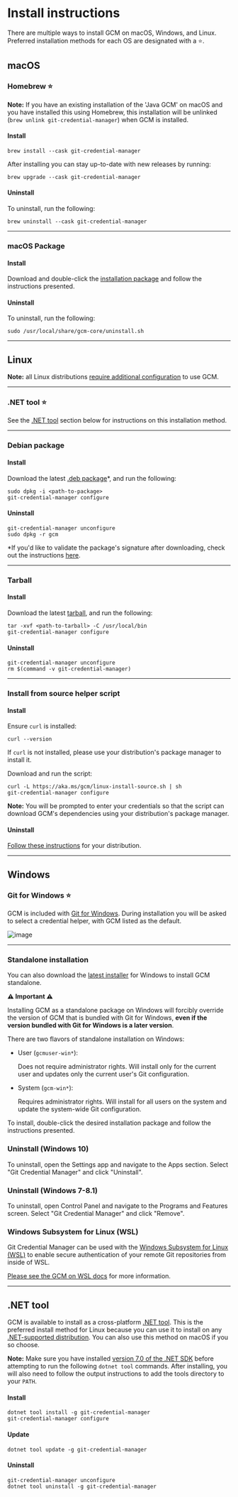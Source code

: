 # Install instructions

There are multiple ways to install GCM on macOS, Windows, and Linux. Preferred
installation methods for each OS are designated with a :star:.

## macOS

### Homebrew :star:

**Note:** If you have an existing installation of the 'Java GCM' on macOS and
you have installed this using Homebrew, this installation will be unlinked
(`brew unlink git-credential-manager`) when GCM is installed.

#### Install

```shell
brew install --cask git-credential-manager
```

After installing you can stay up-to-date with new releases by running:

```shell
brew upgrade --cask git-credential-manager
```

#### Uninstall

To uninstall, run the following:

```shell
brew uninstall --cask git-credential-manager
```

---

### macOS Package

#### Install

Download and double-click the [installation package][latest-release] and follow
the instructions presented.

#### Uninstall

To uninstall, run the following:

```shell
sudo /usr/local/share/gcm-core/uninstall.sh
```

---

<!-- this explicit anchor should stay stable so that external docs can link here -->
<!-- markdownlint-disable-next-line no-inline-html -->
<a name="linux-install-instructions"></a>

## Linux

**Note:** all Linux distributions
[require additional configuration][gcm-credstores] to use GCM.

---

### .NET tool :star:

See the [.NET tool](#net-tool) section below for instructions on this
installation method.

---

### Debian package

#### Install

Download the latest [.deb package][latest-release]*, and run the following:

```shell
sudo dpkg -i <path-to-package>
git-credential-manager configure
```

#### Uninstall

```shell
git-credential-manager unconfigure
sudo dpkg -r gcm
```

*If you'd like to validate the package's signature after downloading, check out
the instructions [here][linux-validate-gpg].

---

### Tarball

#### Install

Download the latest [tarball][latest-release], and run the following:

```shell
tar -xvf <path-to-tarball> -C /usr/local/bin
git-credential-manager configure
```

#### Uninstall

```shell
git-credential-manager unconfigure
rm $(command -v git-credential-manager)
```

---

### Install from source helper script

#### Install

Ensure `curl` is installed:

```shell
curl --version
```

If `curl` is not installed, please use your distribution's package manager
to install it.

Download and run the script:

```shell
curl -L https://aka.ms/gcm/linux-install-source.sh | sh
git-credential-manager configure
```

**Note:** You will be prompted to enter your credentials so that the script
can download GCM's dependencies using your distribution's package
manager.

#### Uninstall

[Follow these instructions][linux-uninstall] for your distribution.

---

## Windows

### Git for Windows :star:

GCM is included with [Git for Windows][git-for-windows]. During installation
you will be asked to select a credential helper, with GCM listed as the default.

![image][git-for-windows-screenshot]

---

### Standalone installation

You can also download the [latest installer][latest-release] for Windows to
install GCM standalone.

**:warning: Important :warning:**

Installing GCM as a standalone package on Windows will forcibly override the
version of GCM that is bundled with Git for Windows, **even if the version
bundled with Git for Windows is a later version**.

There are two flavors of standalone installation on Windows:

- User (`gcmuser-win*`):

  Does not require administrator rights. Will install only for the current user
  and updates only the current user's Git configuration.

- System (`gcm-win*`):

  Requires administrator rights. Will install for all users on the system and
  update the system-wide Git configuration.

To install, double-click the desired installation package and follow the
instructions presented.

### Uninstall (Windows 10)

To uninstall, open the Settings app and navigate to the Apps section. Select
"Git Credential Manager" and click "Uninstall".

### Uninstall (Windows 7-8.1)

To uninstall, open Control Panel and navigate to the Programs and Features
screen. Select "Git Credential Manager" and click "Remove".

### Windows Subsystem for Linux (WSL)

Git Credential Manager can be used with the [Windows Subsystem for Linux
(WSL)][ms-wsl] to enable secure authentication of your remote Git
repositories from inside of WSL.

[Please see the GCM on WSL docs][gcm-wsl] for more information.

---

## .NET tool

GCM is available to install as a cross-platform [.NET
tool][dotnet-tool]. This is
the preferred install method for Linux because you can use it to install on any
[.NET-supported
distribution][dotnet-supported-distributions]. You
can also use this method on macOS if you so choose.

**Note:** Make sure you have installed [version 7.0 of the .NET
SDK][dotnet-install] before attempting to run the following `dotnet tool`
commands. After installing, you will also need to follow the output instructions
to add the tools directory to your `PATH`.

#### Install

```shell
dotnet tool install -g git-credential-manager
git-credential-manager configure
```

#### Update

```shell
dotnet tool update -g git-credential-manager
```

#### Uninstall

```shell
git-credential-manager unconfigure
dotnet tool uninstall -g git-credential-manager
```

[dotnet-install]: https://learn.microsoft.com/en-us/dotnet/core/install/linux#packages
[dotnet-supported-distributions]: https://learn.microsoft.com/en-us/dotnet/core/install/linux
[dotnet-tool]: https://learn.microsoft.com/en-us/dotnet/core/tools/global-tools
[gcm-credstores]: credstores.md
[gcm-wsl]: wsl.md
[git-for-windows]: https://gitforwindows.org/
[git-for-windows-screenshot]: https://user-images.githubusercontent.com/5658207/140082529-1ac133c1-0922-4a24-af03-067e27b3988b.png
[latest-release]: https://github.com/git-ecosystem/git-credential-manager/releases/latest
[linux-uninstall]: linux-fromsrc-uninstall.md
[linux-validate-gpg]: ./linux-validate-gpg.md
[ms-wsl]: https://aka.ms/wsl#
